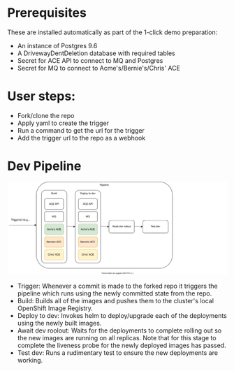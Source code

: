 # Prerequisites
These are installed automatically as part of the 1-click demo preparation:
- An instance of Postgres 9.6
- A DrivewayDentDeletion database with required tables
- Secret for ACE API to connect to MQ and Postgres
- Secret for MQ to connect to Acme's/Bernie's/Chris' ACE

# User steps:
- Fork/clone the repo
- Apply yaml to create the trigger
- Run a command to get the url for the trigger
- Add the trigger url to the repo as a webhook

# Dev Pipeline
![Overview of aaS](media/dev-pipeline.svg)
- Trigger: Whenever a commit is made to the forked repo it triggers the pipeline which runs using the newly committed state from the repo.
- Build: Builds all of the images and pushes them to the cluster's local OpenShift Image Registry.
- Deploy to dev: Invokes helm to deploy/upgrade each of the deployments using the newly built images.
- Await dev roolout: Waits for the deployments to complete rolling out so the new images are running on all replicas. Note that for this stage to complete the liveness probe for the newly deployed images has passed.
- Test dev: Runs a rudimentary test to ensure the new deployments are working.
